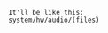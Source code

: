 ```bashPut your files here with exact directory. Like if wanna fix my audio. then i gotta copy audio libs from system/hw/audio
It'll be like this:
system/hw/audio/(files)
```
